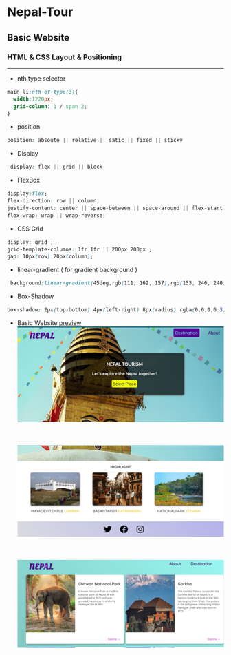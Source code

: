 # Nepal-Tour

## Basic Website

### HTML & CSS Layout & Positioning
---

- nth type selector
```css
main li:nth-of-type(3){
  width:1220px;
  grid-column: 1 / span 2;
}

```
- position 
```css
position: absoute || relative || satic || fixed || sticky
```

- Display
```css
 display: flex || grid || block
```
- FlexBox
```css
display:flex;
flex-direction: row || column;
justify-content: center || space-between || space-around || flex-start || flex-end ;
flex-wrap: wrap || wrap-reverse; 
```
- CSS Grid 
```css
display: grid ;
grid-template-columns: 1fr 1fr || 200px 200px ;
gap: 10px(row) 20px(column);
```
- linear-gradient ( for gradient background )
```css
 background:linear-gradient(45deg,rgb(111, 162, 157),rgb(153, 246, 240));
```
- Box-Shadow
```css
box-shadow: 2px(top-bottom) 4px(left-right) 8px(radius) rgba(0,0,0,0.3);
```
- Basic Website  [preview](https://glittering-moxie-5454c4.netlify.app)
     <br><img src='images/tour1.JPG' ><br><br>
     <br><br><img src ='images/tour2.JPG' ><br><br>
     <br><br><img src ='images/tour3.JPG' ><br><br>


